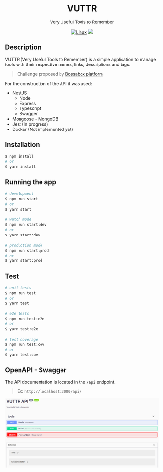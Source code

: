 <h1 align="center">VUTTR</h1>

[travis-image]: https://api.travis-ci.org/nestjs/nest.svg?branch=master
[travis-url]: https://travis-ci.org/nestjs/nest
[linux-image]: https://img.shields.io/travis/nestjs/nest/master.svg?label=linux
[linux-url]: https://travis-ci.org/nestjs/nest

  <p align="center">Very Useful Tools to Remember</p>
    <p align="center">
<a href="https://travis-ci.org/nestjs/nest"><img src="https://img.shields.io/travis/nestjs/nest/master.svg?label=linux" alt="Linux" /></a>
  <a href="https://www.linkedin.com/in/wenderpmachado"><img src="https://img.shields.io/endpoint?url=https://www.linkedin.com/in/wenderpmachado?style=plastic&logo=linkedin&label=Follow"></a>
</p>

## Description

VUTTR (Very Useful Tools to Remember) is a simple application to manage tools with their respective names, links, descriptions and tags.

> Challenge proposed by [Bossabox platform](https://bossabox.com/)

For the construction of the API it was used:

- NestJS
  - Node
  - Express
  - Typescript
  - Swagger
- Mongoose - MongoDB
- Jest (In progress)
- Docker (Not implemented yet)

## Installation

```bash
$ npm install
# or
$ yarn install
```

## Running the app

```bash
# development
$ npm run start
# or
$ yarn start

# watch mode
$ npm run start:dev
# or
$ yarn start:dev

# production mode
$ npm run start:prod
# or
$ yarn start:prod
```

## Test

```bash
# unit tests
$ npm run test
# or
$ yarn test

# e2e tests
$ npm run test:e2e
# or
$ yarn test:e2e

# test coverage
$ npm run test:cov
# or
$ yarn test:cov
```

## OpenAPI - Swagger

The API documentation is located in the `/api` endpoint.

> Ex: `http://localhost:3000/api/`

<img src="./.github/images/open-api.png" alt="OpenAPI Screenshot" />

